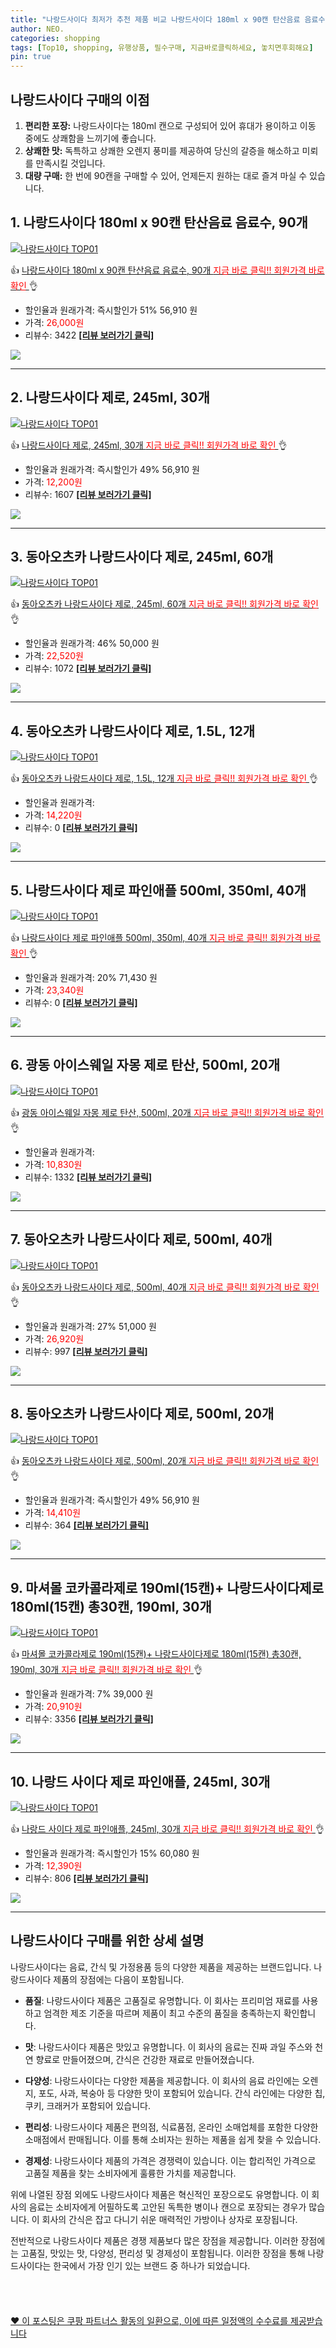 ```yaml
---
title: "나랑드사이다 최저가 추천 제품 비교 나랑드사이다 180ml x 90캔 탄산음료 음료수, 90개 가격 비교 최저가장점"
author: NEO.
categories: shopping
tags: [Top10, shopping, 유행상품, 필수구매, 지금바로클릭하세요, 놓치면후회해요]
pin: true
---
```

## 나랑드사이다 구매의 이점
1. **편리한 포장:** 나랑드사이다는 180ml 캔으로 구성되어 있어 휴대가 용이하고 이동 중에도 상쾌함을 느끼기에 좋습니다. 
2. **상쾌한 맛:** 독특하고 상쾌한 오렌지 풍미를 제공하여 당신의 갈증을 해소하고 미뢰를 만족시킬 것입니다. 
3. **대량 구매:** 한 번에 90캔을 구매할 수 있어, 언제든지 원하는 대로 즐겨 마실 수 있습니다.

   

## 1. 나랑드사이다 180ml x 90캔 탄산음료 음료수, 90개

[![나랑드사이다 TOP01](https://thumbnail7.coupangcdn.com/thumbnails/remote/490x490ex/image/vendor_inventory/d29c/8cf8972a2e66073c9ca38ae74095f4301105754370433bb435d9413ca88b.jpg)](https://link.coupang.com/re/AFFSDP?lptag=AF3617701&subid=GithubCoopas&pageKey=2510991&traceid=V0-153&itemId=18653706489&vendorItemId=85788545638)


👍 [나랑드사이다 180ml x 90캔 탄산음료 음료수, 90개 <font color=red> 지금 바로 클릭!! 회원가격 바로 확인 </font> ](https://link.coupang.com/re/AFFSDP?lptag=AF3617701&subid=GithubCoopas&pageKey=2510991&traceid=V0-153&itemId=18653706489&vendorItemId=85788545638) 👌 


- 할인율과 원래가격: 즉시할인가 51%  56,910   원
- 가격: <span style='color:red'>26,000원</span>
- 리뷰수: 3422  [**[리뷰 보러가기 클릭]**](https://link.coupang.com/re/AFFSDP?lptag=AF3617701&subid=GithubCoopas&pageKey=2510991&traceid=V0-153&itemId=18653706489&vendorItemId=85788545638)

[![](/discount_price.png)](https://link.coupang.com/re/AFFSDP?lptag=AF3617701&subid=GithubCoopas&pageKey=2510991&traceid=V0-153&itemId=18653706489&vendorItemId=85788545638)

---


   

## 2. 나랑드사이다 제로, 245ml, 30개

[![나랑드사이다 TOP01](https://thumbnail6.coupangcdn.com/thumbnails/remote/490x490ex/image/retail/images/9098240899267126-922f085d-170c-483c-a2dc-9773fc50a3f7.jpg)](https://link.coupang.com/re/AFFSDP?lptag=AF3617701&subid=GithubCoopas&pageKey=2510991&traceid=V0-153&itemId=18204250684&vendorItemId=73436003598)


👍 [나랑드사이다 제로, 245ml, 30개 <font color=red> 지금 바로 클릭!! 회원가격 바로 확인 </font> ](https://link.coupang.com/re/AFFSDP?lptag=AF3617701&subid=GithubCoopas&pageKey=2510991&traceid=V0-153&itemId=18204250684&vendorItemId=73436003598) 👌 


- 할인율과 원래가격: 즉시할인가 49%  56,910   원
- 가격: <span style='color:red'>12,200원</span>
- 리뷰수: 1607  [**[리뷰 보러가기 클릭]**](https://link.coupang.com/re/AFFSDP?lptag=AF3617701&subid=GithubCoopas&pageKey=2510991&traceid=V0-153&itemId=18204250684&vendorItemId=73436003598)

[![](/discount_price.png)](https://link.coupang.com/re/AFFSDP?lptag=AF3617701&subid=GithubCoopas&pageKey=2510991&traceid=V0-153&itemId=18204250684&vendorItemId=73436003598)

---


   

## 3. 동아오츠카 나랑드사이다 제로, 245ml, 60개

[![나랑드사이다 TOP01](https://thumbnail6.coupangcdn.com/thumbnails/remote/490x490ex/image/retail/images/9098240899267126-922f085d-170c-483c-a2dc-9773fc50a3f7.jpg)](https://link.coupang.com/re/AFFSDP?lptag=AF3617701&subid=GithubCoopas&pageKey=2510991&traceid=V0-153&itemId=18168844179&vendorItemId=84639395044)


👍 [동아오츠카 나랑드사이다 제로, 245ml, 60개 <font color=red> 지금 바로 클릭!! 회원가격 바로 확인 </font> ](https://link.coupang.com/re/AFFSDP?lptag=AF3617701&subid=GithubCoopas&pageKey=2510991&traceid=V0-153&itemId=18168844179&vendorItemId=84639395044) 👌 


- 할인율과 원래가격: 46%  50,000   원
- 가격: <span style='color:red'>22,520원</span>
- 리뷰수: 1072  [**[리뷰 보러가기 클릭]**](https://link.coupang.com/re/AFFSDP?lptag=AF3617701&subid=GithubCoopas&pageKey=2510991&traceid=V0-153&itemId=18168844179&vendorItemId=84639395044)

[![](/discount_price.png)](https://link.coupang.com/re/AFFSDP?lptag=AF3617701&subid=GithubCoopas&pageKey=2510991&traceid=V0-153&itemId=18168844179&vendorItemId=84639395044)

---


   

## 4. 동아오츠카 나랑드사이다 제로, 1.5L, 12개

[![나랑드사이다 TOP01](https://thumbnail7.coupangcdn.com/thumbnails/remote/490x490ex/image/retail/images/8830518690498944-d70e8282-3b9b-4d51-8e56-a4e84eb267a9.jpg)](https://link.coupang.com/re/AFFSDP?lptag=AF3617701&subid=GithubCoopas&pageKey=6309801132&traceid=V0-153&itemId=19166942711&vendorItemId=3442180914)


👍 [동아오츠카 나랑드사이다 제로, 1.5L, 12개 <font color=red> 지금 바로 클릭!! 회원가격 바로 확인 </font> ](https://link.coupang.com/re/AFFSDP?lptag=AF3617701&subid=GithubCoopas&pageKey=6309801132&traceid=V0-153&itemId=19166942711&vendorItemId=3442180914) 👌 


- 할인율과 원래가격: 
- 가격: <span style='color:red'>14,220원</span>
- 리뷰수: 0  [**[리뷰 보러가기 클릭]**](https://link.coupang.com/re/AFFSDP?lptag=AF3617701&subid=GithubCoopas&pageKey=6309801132&traceid=V0-153&itemId=19166942711&vendorItemId=3442180914)

[![](/discount_price.png)](https://link.coupang.com/re/AFFSDP?lptag=AF3617701&subid=GithubCoopas&pageKey=6309801132&traceid=V0-153&itemId=19166942711&vendorItemId=3442180914)

---


   

## 5. 나랑드사이다 제로 파인애플 500ml, 350ml, 40개

[![나랑드사이다 TOP01](https://thumbnail6.coupangcdn.com/thumbnails/remote/490x490ex/image/vendor_inventory/50a2/e42caccb605cc7d3e584b2a19b8fbcf41e7b5833f76a6c3bf255083ed4d1.jpg)](https://link.coupang.com/re/AFFSDP?lptag=AF3617701&subid=GithubCoopas&pageKey=6987907142&traceid=V0-153&itemId=20804495157&vendorItemId=82858053083)


👍 [나랑드사이다 제로 파인애플 500ml, 350ml, 40개 <font color=red> 지금 바로 클릭!! 회원가격 바로 확인 </font> ](https://link.coupang.com/re/AFFSDP?lptag=AF3617701&subid=GithubCoopas&pageKey=6987907142&traceid=V0-153&itemId=20804495157&vendorItemId=82858053083) 👌 


- 할인율과 원래가격: 20%  71,430   원
- 가격: <span style='color:red'>23,340원</span>
- 리뷰수: 0  [**[리뷰 보러가기 클릭]**](https://link.coupang.com/re/AFFSDP?lptag=AF3617701&subid=GithubCoopas&pageKey=6987907142&traceid=V0-153&itemId=20804495157&vendorItemId=82858053083)

[![](/discount_price.png)](https://link.coupang.com/re/AFFSDP?lptag=AF3617701&subid=GithubCoopas&pageKey=6987907142&traceid=V0-153&itemId=20804495157&vendorItemId=82858053083)

---


   

## 6. 광동 아이스웨일 자몽 제로 탄산, 500ml, 20개

[![나랑드사이다 TOP01](https://thumbnail6.coupangcdn.com/thumbnails/remote/490x490ex/image/retail/images/464434136616553-fd9f4701-1182-4ded-94d0-ed5fcd62e3a6.jpg)](https://link.coupang.com/re/AFFSDP?lptag=AF3617701&subid=GithubCoopas&pageKey=7694546125&traceid=V0-153&itemId=20584785851&vendorItemId=85158026556)


👍 [광동 아이스웨일 자몽 제로 탄산, 500ml, 20개 <font color=red> 지금 바로 클릭!! 회원가격 바로 확인 </font> ](https://link.coupang.com/re/AFFSDP?lptag=AF3617701&subid=GithubCoopas&pageKey=7694546125&traceid=V0-153&itemId=20584785851&vendorItemId=85158026556) 👌 


- 할인율과 원래가격: 
- 가격: <span style='color:red'>10,830원</span>
- 리뷰수: 1332  [**[리뷰 보러가기 클릭]**](https://link.coupang.com/re/AFFSDP?lptag=AF3617701&subid=GithubCoopas&pageKey=7694546125&traceid=V0-153&itemId=20584785851&vendorItemId=85158026556)

[![](/discount_price.png)](https://link.coupang.com/re/AFFSDP?lptag=AF3617701&subid=GithubCoopas&pageKey=7694546125&traceid=V0-153&itemId=20584785851&vendorItemId=85158026556)

---


   

## 7. 동아오츠카 나랑드사이다 제로, 500ml, 40개

[![나랑드사이다 TOP01](https://thumbnail6.coupangcdn.com/thumbnails/remote/490x490ex/image/retail/images/7810126643410544-49fb18a0-f829-4172-a116-00a309113679.jpg)](https://link.coupang.com/re/AFFSDP?lptag=AF3617701&subid=GithubCoopas&pageKey=6309801132&traceid=V0-153&itemId=7256944791&vendorItemId=84639400574)


👍 [동아오츠카 나랑드사이다 제로, 500ml, 40개 <font color=red> 지금 바로 클릭!! 회원가격 바로 확인 </font> ](https://link.coupang.com/re/AFFSDP?lptag=AF3617701&subid=GithubCoopas&pageKey=6309801132&traceid=V0-153&itemId=7256944791&vendorItemId=84639400574) 👌 


- 할인율과 원래가격: 27%  51,000   원
- 가격: <span style='color:red'>26,920원</span>
- 리뷰수: 997  [**[리뷰 보러가기 클릭]**](https://link.coupang.com/re/AFFSDP?lptag=AF3617701&subid=GithubCoopas&pageKey=6309801132&traceid=V0-153&itemId=7256944791&vendorItemId=84639400574)

[![](/discount_price.png)](https://link.coupang.com/re/AFFSDP?lptag=AF3617701&subid=GithubCoopas&pageKey=6309801132&traceid=V0-153&itemId=7256944791&vendorItemId=84639400574)

---


   

## 8. 동아오츠카 나랑드사이다 제로, 500ml, 20개

[![나랑드사이다 TOP01](https://thumbnail10.coupangcdn.com/thumbnails/remote/490x490ex/image/retail/images/8060549706644854-d58aa3c4-8460-4659-8703-e70383ad32be.jpg)](https://link.coupang.com/re/AFFSDP?lptag=AF3617701&subid=GithubCoopas&pageKey=6309801132&traceid=V0-153&itemId=18216098887&vendorItemId=3000931813)


👍 [동아오츠카 나랑드사이다 제로, 500ml, 20개 <font color=red> 지금 바로 클릭!! 회원가격 바로 확인 </font> ](https://link.coupang.com/re/AFFSDP?lptag=AF3617701&subid=GithubCoopas&pageKey=6309801132&traceid=V0-153&itemId=18216098887&vendorItemId=3000931813) 👌 


- 할인율과 원래가격: 즉시할인가 49%  56,910   원
- 가격: <span style='color:red'>14,410원</span>
- 리뷰수: 364  [**[리뷰 보러가기 클릭]**](https://link.coupang.com/re/AFFSDP?lptag=AF3617701&subid=GithubCoopas&pageKey=6309801132&traceid=V0-153&itemId=18216098887&vendorItemId=3000931813)

[![](/discount_price.png)](https://link.coupang.com/re/AFFSDP?lptag=AF3617701&subid=GithubCoopas&pageKey=6309801132&traceid=V0-153&itemId=18216098887&vendorItemId=3000931813)

---


   

## 9. 마셔몰 코카콜라제로 190ml(15캔)+ 나랑드사이다제로 180ml(15캔) 총30캔, 190ml, 30개

[![나랑드사이다 TOP01](https://thumbnail7.coupangcdn.com/thumbnails/remote/490x490ex/image/vendor_inventory/5437/f4532bde0992f8ade8d82e33d3bf10a984e29abf18b7b4055fc26d9ff361.jpg)](https://link.coupang.com/re/AFFSDP?lptag=AF3617701&subid=GithubCoopas&pageKey=7462707353&traceid=V0-153&itemId=20091530790&vendorItemId=87186886229)


👍 [마셔몰 코카콜라제로 190ml(15캔)+ 나랑드사이다제로 180ml(15캔) 총30캔, 190ml, 30개 <font color=red> 지금 바로 클릭!! 회원가격 바로 확인 </font> ](https://link.coupang.com/re/AFFSDP?lptag=AF3617701&subid=GithubCoopas&pageKey=7462707353&traceid=V0-153&itemId=20091530790&vendorItemId=87186886229) 👌 


- 할인율과 원래가격: 7%  39,000   원
- 가격: <span style='color:red'>20,910원</span>
- 리뷰수: 3356  [**[리뷰 보러가기 클릭]**](https://link.coupang.com/re/AFFSDP?lptag=AF3617701&subid=GithubCoopas&pageKey=7462707353&traceid=V0-153&itemId=20091530790&vendorItemId=87186886229)

[![](/discount_price.png)](https://link.coupang.com/re/AFFSDP?lptag=AF3617701&subid=GithubCoopas&pageKey=7462707353&traceid=V0-153&itemId=20091530790&vendorItemId=87186886229)

---


   

## 10. 나랑드 사이다 제로 파인애플, 245ml, 30개

[![나랑드사이다 TOP01](https://thumbnail9.coupangcdn.com/thumbnails/remote/490x490ex/image/retail/images/2022/12/08/13/0/30baf395-2ccc-47c5-8f18-5de1db994abf.jpg)](https://link.coupang.com/re/AFFSDP?lptag=AF3617701&subid=GithubCoopas&pageKey=6987907142&traceid=V0-153&itemId=17093078748&vendorItemId=84216258869)


👍 [나랑드 사이다 제로 파인애플, 245ml, 30개 <font color=red> 지금 바로 클릭!! 회원가격 바로 확인 </font> ](https://link.coupang.com/re/AFFSDP?lptag=AF3617701&subid=GithubCoopas&pageKey=6987907142&traceid=V0-153&itemId=17093078748&vendorItemId=84216258869) 👌 


- 할인율과 원래가격: 즉시할인가 15%  60,080   원
- 가격: <span style='color:red'>12,390원</span>
- 리뷰수: 806  [**[리뷰 보러가기 클릭]**](https://link.coupang.com/re/AFFSDP?lptag=AF3617701&subid=GithubCoopas&pageKey=6987907142&traceid=V0-153&itemId=17093078748&vendorItemId=84216258869)

[![](/discount_price.png)](https://link.coupang.com/re/AFFSDP?lptag=AF3617701&subid=GithubCoopas&pageKey=6987907142&traceid=V0-153&itemId=17093078748&vendorItemId=84216258869)

---
## 나랑드사이다 구매를 위한 상세 설명
나랑드사이다는 음료, 간식 및 가정용품 등의 다양한 제품을 제공하는 브랜드입니다. 나랑드사이다 제품의 장점에는 다음이 포함됩니다.

* **품질**: 나랑드사이다 제품은 고품질로 유명합니다. 이 회사는 프리미엄 재료를 사용하고 엄격한 제조 기준을 따르며 제품이 최고 수준의 품질을 충족하는지 확인합니다.


* **맛**: 나랑드사이다 제품은 맛있고 유명합니다. 이 회사의 음료는 진짜 과일 주스와 천연 향료로 만들어졌으며, 간식은 건강한 재료로 만들어졌습니다.


* **다양성**: 나랑드사이다는 다양한 제품을 제공합니다. 이 회사의 음료 라인에는 오렌지, 포도, 사과, 복숭아 등 다양한 맛이 포함되어 있습니다. 간식 라인에는 다양한 칩, 쿠키, 크래커가 포함되어 있습니다.


* **편리성**: 나랑드사이다 제품은 편의점, 식료품점, 온라인 소매업체를 포함한 다양한 소매점에서 판매됩니다. 이를 통해 소비자는 원하는 제품을 쉽게 찾을 수 있습니다.


* **경제성**: 나랑드사이다 제품의 가격은 경쟁력이 있습니다. 이는 합리적인 가격으로 고품질 제품을 찾는 소비자에게 훌륭한 가치를 제공합니다.


위에 나열된 장점 외에도 나랑드사이다 제품은 혁신적인 포장으로도 유명합니다. 이 회사의 음료는 소비자에게 어필하도록 고안된 독특한 병이나 캔으로 포장되는 경우가 많습니다. 이 회사의 간식은 잡고 다니기 쉬운 매력적인 가방이나 상자로 포장됩니다.

전반적으로 나랑드사이다 제품은 경쟁 제품보다 많은 장점을 제공합니다. 이러한 장점에는 고품질, 맛있는 맛, 다양성, 편리성 및 경제성이 포함됩니다. 이러한 장점을 통해 나랑드사이다는 한국에서 가장 인기 있는 브랜드 중 하나가 되었습니다.<br><br><br><br><br> [ ❤  이 포스팅은 쿠팡 파트너스 활동의 일환으로, 이에 따른 일정액의 수수료를 제공받습니다](https://link.coupang.com/a/bcEFyh)